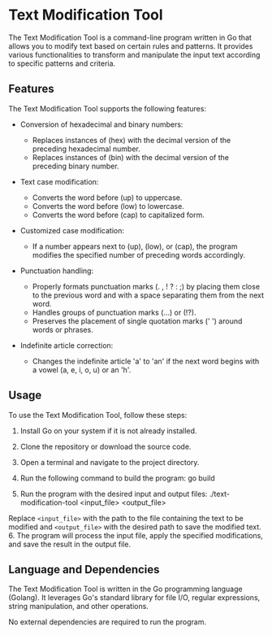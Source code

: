 # Text Modification Tool

The Text Modification Tool is a command-line program written in Go that allows you to modify text based on certain rules and patterns. It provides various functionalities to transform and manipulate the input text according to specific patterns and criteria.

## Features

The Text Modification Tool supports the following features:

- Conversion of hexadecimal and binary numbers:
  - Replaces instances of (hex) with the decimal version of the preceding hexadecimal number.
  - Replaces instances of (bin) with the decimal version of the preceding binary number.

- Text case modification:
  - Converts the word before (up) to uppercase.
  - Converts the word before (low) to lowercase.
  - Converts the word before (cap) to capitalized form.

- Customized case modification:
  - If a number appears next to (up), (low), or (cap), the program modifies the specified number of preceding words accordingly.

- Punctuation handling:
  - Properly formats punctuation marks (. , ! ? : ;) by placing them close to the previous word and with a space separating them from the next word.
  - Handles groups of punctuation marks (...) or (!?).
  - Preserves the placement of single quotation marks (' ') around words or phrases.

- Indefinite article correction:
  - Changes the indefinite article 'a' to 'an' if the next word begins with a vowel (a, e, i, o, u) or an 'h'.

## Usage

To use the Text Modification Tool, follow these steps:

1. Install Go on your system if it is not already installed.
2. Clone the repository or download the source code.
3. Open a terminal and navigate to the project directory.
4. Run the following command to build the program:
go build


5. Run the program with the desired input and output files:
./text-modification-tool <input_file> <output_file>



Replace `<input_file>` with the path to the file containing the text to be modified and `<output_file>` with the desired path to save the modified text.
6. The program will process the input file, apply the specified modifications, and save the result in the output file.

## Language and Dependencies

The Text Modification Tool is written in the Go programming language (Golang). It leverages Go's standard library for file I/O, regular expressions, string manipulation, and other operations.

No external dependencies are required to run the program.
